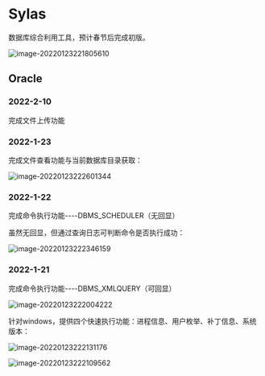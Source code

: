 # Sylas
数据库综合利用工具，预计春节后完成初版。

![image-20220123221805610](https://gitee.com/tboom_is_here/pic/raw/master/2021-10-21/20220123221805.png)

## Oracle

### 2022-2-10

完成文件上传功能

### 2022-1-23

完成文件查看功能与当前数据库目录获取：

![image-20220123222601344](https://gitee.com/tboom_is_here/pic/raw/master/2021-10-21/20220123222601.png)

### 2022-1-22

完成命令执行功能----DBMS_SCHEDULER（无回显）

虽然无回显，但通过查询日志可判断命令是否执行成功：

![image-20220123222346159](https://gitee.com/tboom_is_here/pic/raw/master/2021-10-21/20220123222346.png)

### 2022-1-21

完成命令执行功能----DBMS_XMLQUERY（可回显）

![image-20220123222004222](https://gitee.com/tboom_is_here/pic/raw/master/2021-10-21/20220123222004.png)

针对windows，提供四个快速执行功能：进程信息、用户枚举、补丁信息、系统版本：

![image-20220123222131176](https://gitee.com/tboom_is_here/pic/raw/master/2021-10-21/20220123222131.png)

![image-20220123222109562](https://gitee.com/tboom_is_here/pic/raw/master/2021-10-21/20220123222109.png)
